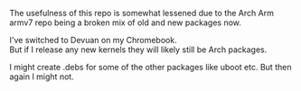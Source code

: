 The usefulness of this repo is somewhat lessened due to the Arch Arm armv7 repo being a broken mix of old and new packages now.  

I've switched to Devuan on my Chromebook.  
But if I release any new kernels they will likely still be Arch packages.  

I might create .debs for some of the other packages like uboot etc. But then again I might not.  
